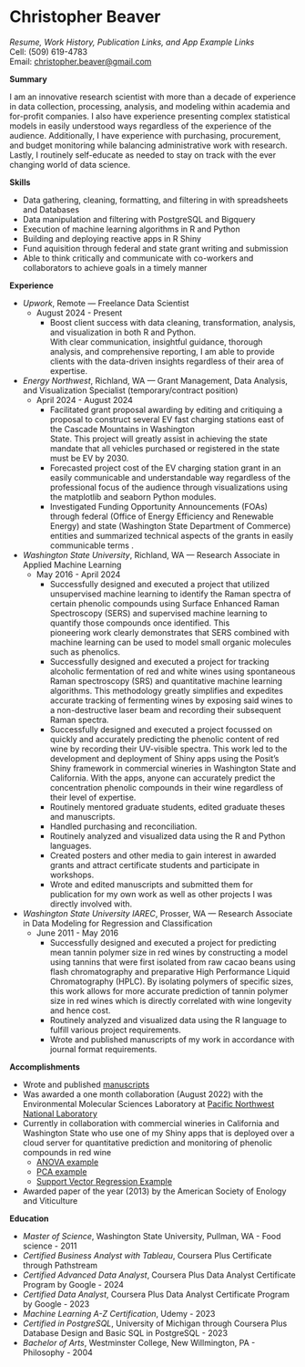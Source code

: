 # Christopher Beaver
*Resume, Work History, Publication Links, and App Example Links*  
Cell: (509) 619-4783  
Email: christopher.beaver@gmail.com 



**Summary**

I am  an innovative research scientist with more than a decade of experience in data collection, processing, analysis, and modeling within academia and for-profit companies.  I also have experience presenting complex statistical models in easily understood ways regardless of the experience of the audience.  Additionally, I have experience with purchasing, procurement, and budget monitoring while balancing administrative work with research.   Lastly, I routinely self-educate as needed to stay on track with the ever changing world of data science.

**Skills**

- Data gathering, cleaning, formatting, and filtering in with spreadsheets and Databases
- Data manipulation and filtering with PostgreSQL and Bigquery
- Execution of machine learning algorithms in R and Python
- Building and deploying reactive apps in  R Shiny                                                                                              
- Fund aquisition through federal and state grant writing and submission 
- Able to think critically and communicate with co-workers and collaborators to achieve goals in a timely manner

**Experience**

- *Upwork*, Remote — Freelance Data Scientist
  - August 2024 - Present
    - Boost client success with data cleaning, transformation, analysis, and visualization in both R and Python.  
      With clear communication, insightful guidance, thorough analysis, and comprehensive reporting, I am able to provide 
      clients with the data-driven insights regardless of 
      their area of expertise.
- *Energy Northwest*, Richland, WA — Grant Management, Data Analysis, and Visualization Specialist (temporary/contract position)
  - April 2024 - August 2024
    - Facilitated grant proposal awarding by editing and critiquing a  proposal to construct several EV fast charging 
      stations east of the Cascade Mountains in Washington  
      State.  This project will greatly assist in achieving the state mandate that all vehicles purchased  or registered in 
      the state must be EV by 2030.   
    - Forecasted project cost of the EV charging station grant in an easily communicable and understandable  way regardless 
      of the professional focus of the audience through 
      visualizations using the matplotlib and seaborn Python modules. 
    - Investigated Funding Opportunity Announcements (FOAs) through federal (Office of Energy Efficiency and Renewable 
      Energy) and state (Washington State Department of 
      Commerce) entities and summarized technical aspects of the grants in easily communicable terms .
- *Washington State University*, Richland, WA — Research Associate in Applied Machine Learning
  - May 2016 - April 2024
    - Successfully designed and executed a project that utilized unsupervised machine learning to identify the Raman spectra 
      of certain phenolic compounds using  Surface 
      Enhanced Raman Spectroscopy (SERS) and supervised machine learning to quantify those compounds once identified.  This  
      pioneering work clearly demonstrates that SERS 
      combined with machine learning can be used to model  small organic molecules such as phenolics.  
    - Successfully designed and executed a project for tracking alcoholic fermentation of red and white  wines using 
      spontaneous Raman spectroscopy (SRS) and quantitative 
      machine learning algorithms.  This methodology greatly simplifies and expedites accurate tracking of fermenting wines 
      by exposing said wines to a non-destructive laser 
      beam and recording their subsequent Raman spectra.  
    - Successfully designed and executed a project focussed on quickly and accurately predicting the phenolic content of 
      red wine by recording their UV-visible spectra.  This 
      work led to the development and deployment of  Shiny apps using the Posit’s Shiny framework in commercial wineries in 
      Washington State and California.  With the apps, anyone can accurately predict the concentration phenolic compounds in 
      their wine regardless of their level of expertise.
    - Routinely mentored graduate students, edited graduate theses and manuscripts.
    - Handled purchasing and reconciliation.
    - Routinely analyzed and visualized data using the R and Python languages.
    - Created posters and other media to gain interest in awarded grants and attract certificate students and participate 
      in workshops.
    - Wrote and edited manuscripts and submitted them for publication for my own work as well as other projects I was 
      directly involved with.
- *Washington State University IAREC*, Prosser, WA — Research Associate in Data Modeling for Regression and Classification 
  - June 2011 - May 2016
    - Successfully designed and executed a project for predicting mean tannin polymer size in red wines by constructing a 
      model using tannins that were first isolated from raw cacao beans using flash chromatography and preparative High 
      Performance Liquid Chromatography (HPLC).  By isolating polymers of specific sizes, this work allows for 
      more accurate prediction of tannin polymer size in red wines which is directly correlated with wine longevity and 
      hence cost. 
    - Routinely analyzed and visualized data using the R language to fulfill various project requirements.
    - Wrote and published manuscripts of my work in accordance with journal format requirements.

**Accomplishments**

- Wrote and published [manuscripts](https://scholar.google.com/citations?user=dXEaLE4AAAAJ&hl=en&oi=ao)
- Was awarded a one month collaboration (August 2022) with the Environmental Molecular Sciences Laboratory at [Pacific Northwest National Laboratory](https://doi.org/10.46936/ltds.proj.2022.60408/60008497) 
- Currently in collaboration with  commercial wineries in California and Washington State who use one of my Shiny apps that 
  is deployed over a cloud server for quantitative prediction and monitoring of phenolic compounds in red wine
  - [ANOVA example](http://christopherbeaver.shinyapps.io/anova/)
  - [PCA example](https://christopherbeaver.shinyapps.io/pca2/)
  - [Support Vector Regression Example](http://christopherbeaver.shinyapps.io/phenolics/)
- Awarded paper of the year (2013) by the American Society of Enology and Viticulture 

**Education**

- *Master of Science*, Washington State University, Pullman, WA - Food science - 2011
- *Certified Business Analyst with Tableau*, Coursera Plus Certificate through Pathstream
- *Certified Advanced Data Analyst*, Coursera Plus Data Analyst Certificate Program by Google - 2024
- *Certified Data Analyst*, Coursera Plus Data Analyst Certificate Program by Google - 2023
- *Machine Learning A-Z Certification*, Udemy - 2023
- *Certified in PostgreSQL*, University of Michigan through Coursera Plus Database Design and Basic SQL in PostgreSQL - 2023
- *Bachelor of Arts*, Westminster College, New Willmington, PA - Philosophy - 2004








